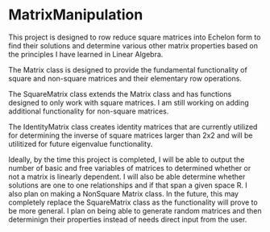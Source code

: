 # MatrixManipulation

This project is designed to row reduce square matrices into Echelon form to find their solutions and determine various other matrix properties based on the principles I have learned in Linear Algebra.

The Matrix class is designed to provide the fundamental functionality of square and non-square matrices and their elementary row operations.

The SquareMatrix class extends the Matrix class and has functions designed to only work with square matrices. I am still working on adding additional functionality for non-square matrices. 

The IdentityMatrix class creates identity matrices that are currently utilized for determining the inverse of square matrices larger than 2x2 and will be utilitized for future eigenvalue functionality. 

Ideally, by the time this project is completed, I will be able to output the number of basic and free variables of matrices to determined whether or not a matrix is linearly dependent. I will also be able determine whether solutions are one to one relationships and if that span a given space R. I also plan on making a NonSquare Matrix class. In the future, this may completely replace the SquareMatrix class as the functionality will prove to be more general. I plan on being able to generate random matrices and then determinign their properties instead of needs direct input from the user. 

